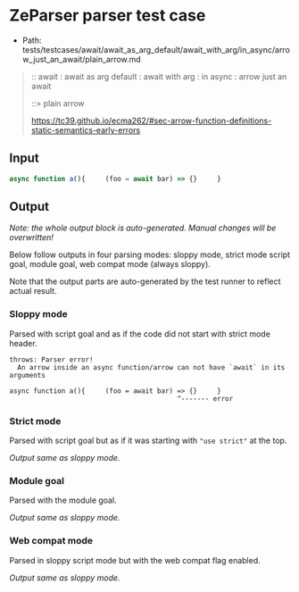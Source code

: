 # ZeParser parser test case

- Path: tests/testcases/await/await_as_arg_default/await_with_arg/in_async/arrow_just_an_await/plain_arrow.md

> :: await : await as arg default : await with arg : in async : arrow just an await
>
> ::> plain arrow
>
> https://tc39.github.io/ecma262/#sec-arrow-function-definitions-static-semantics-early-errors

## Input

`````js
async function a(){     (foo = await bar) => {}     }
`````

## Output

_Note: the whole output block is auto-generated. Manual changes will be overwritten!_

Below follow outputs in four parsing modes: sloppy mode, strict mode script goal, module goal, web compat mode (always sloppy).

Note that the output parts are auto-generated by the test runner to reflect actual result.

### Sloppy mode

Parsed with script goal and as if the code did not start with strict mode header.

`````
throws: Parser error!
  An arrow inside an async function/arrow can not have `await` in its arguments

async function a(){     (foo = await bar) => {}     }
                                          ^------- error
`````

### Strict mode

Parsed with script goal but as if it was starting with `"use strict"` at the top.

_Output same as sloppy mode._

### Module goal

Parsed with the module goal.

_Output same as sloppy mode._

### Web compat mode

Parsed in sloppy script mode but with the web compat flag enabled.

_Output same as sloppy mode._
